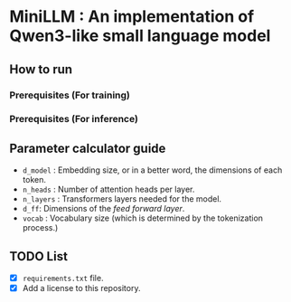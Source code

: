 # MiniLLM : An implementation of Qwen3-like small language model

## How to run

### Prerequisites (For training)

### Prerequisites (For inference)

## Parameter calculator guide 

* `d_model` : Embedding size, or in a better word, the dimensions of each token.
* `n_heads` : Number of attention heads per layer.
* `n_layers` : Transformers layers needed for the model. 
* `d_ff`: Dimensions of the _feed forward layer_.
* `vocab` : Vocabulary size (which is determined by the tokenization process.)

## TODO List 

- [x] `requirements.txt` file.
- [x] Add a license to this repository.
